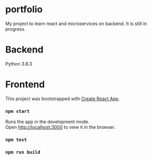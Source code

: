 # portfolio

My project to learn react and microservices on backend. It is still in progress.

# Backend
Python 3.8.3

# Frontend

This project was bootstrapped with [Create React App](https://github.com/facebook/create-react-app).

### `npm start`

Runs the app in the development mode.<br />
Open [http://localhost:3000](http://localhost:3000) to view it in the browser.

### `npm test`

### `npm run build`

